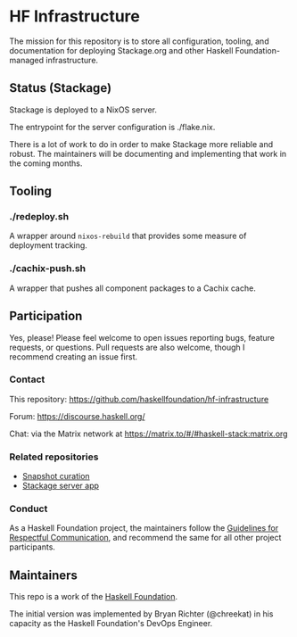 # HF Infrastructure

The mission for this repository is to store all configuration, tooling, and
documentation for deploying Stackage.org and other Haskell Foundation-managed
infrastructure.

## Status (Stackage)

Stackage is deployed to a NixOS server.

The entrypoint for the server configuration is ./flake.nix.

There is a lot of work to do in order to make Stackage more reliable and robust.
The maintainers will be documenting and implementing that work in the coming
months.

## Tooling

### ./redeploy.sh

A wrapper around `nixos-rebuild` that provides some measure of deployment
tracking.

### ./cachix-push.sh

A wrapper that pushes all component packages to a Cachix cache.

## Participation

Yes, please! Please feel welcome to open issues reporting bugs, feature
requests, or questions. Pull requests are also welcome, though I recommend
creating an issue first.

### Contact

This repository: https://github.com/haskellfoundation/hf-infrastructure

Forum: https://discourse.haskell.org/

Chat: via the Matrix network at https://matrix.to/#/#haskell-stack:matrix.org

### Related repositories

* [Snapshot curation](https://github.com/commercialhaskell/stackage)
* [Stackage server app](https://github.com/commercialhaskell/stackage-server)

### Conduct

As a Haskell Foundation project, the maintainers follow the [Guidelines for
Respectful
Communication](https://haskell.foundation/guidelines-for-respectful-communication/),
and recommend the same for all other project participants.

## Maintainers

This repo is a work of the [Haskell Foundation](https://haskell.foundation).

The initial version was implemented by Bryan Richter (@chreekat) in his capacity
as the Haskell Foundation's DevOps Engineer.
